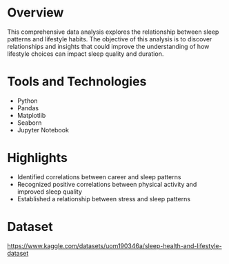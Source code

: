 # **Overview** 
This comprehensive data analysis explores the relationship between sleep patterns and lifestyle habits. The objective of this analysis is to discover relationships and insights that could improve the understanding of how lifestyle choices can impact sleep quality and duration. 

# **Tools and Technologies**
* Python 
* Pandas 
* Matplotlib
* Seaborn
* Jupyter Notebook

# **Highlights**

* Identified correlations between career and sleep patterns 
* Recognized positive correlations between physical activity and improved sleep quality 
* Established a relationship between stress and sleep patterns

# **Dataset** 
https://www.kaggle.com/datasets/uom190346a/sleep-health-and-lifestyle-dataset


